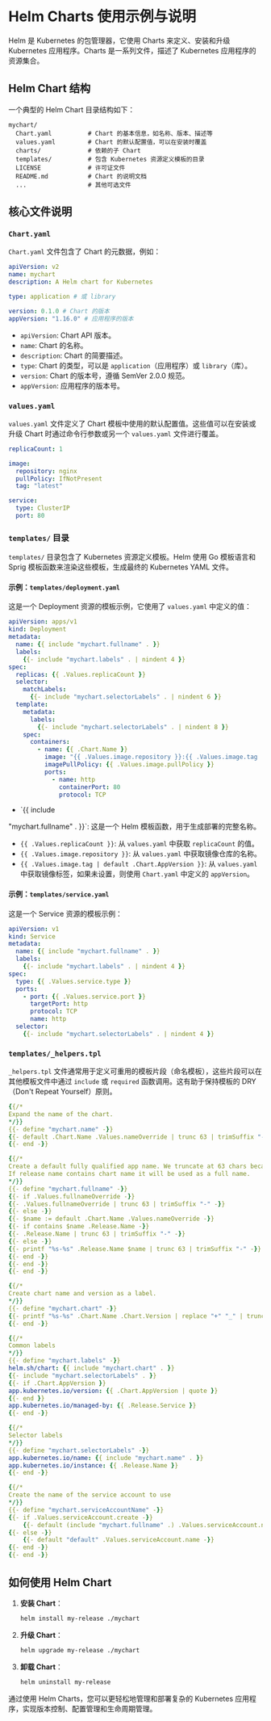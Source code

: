 # Helm Charts 使用示例与说明

Helm 是 Kubernetes 的包管理器，它使用 Charts 来定义、安装和升级 Kubernetes 应用程序。Charts 是一系列文件，描述了 Kubernetes 应用程序的资源集合。

## Helm Chart 结构

一个典型的 Helm Chart 目录结构如下：

```
mychart/
  Chart.yaml          # Chart 的基本信息，如名称、版本、描述等
  values.yaml         # Chart 的默认配置值，可以在安装时覆盖
  charts/             # 依赖的子 Chart
  templates/          # 包含 Kubernetes 资源定义模板的目录
  LICENSE             # 许可证文件
  README.md           # Chart 的说明文档
  ...                 # 其他可选文件
```

## 核心文件说明

### `Chart.yaml`

`Chart.yaml` 文件包含了 Chart 的元数据，例如：

```yaml
apiVersion: v2
name: mychart
description: A Helm chart for Kubernetes

type: application # 或 library

version: 0.1.0 # Chart 的版本
appVersion: "1.16.0" # 应用程序的版本
```

*   `apiVersion`: Chart API 版本。
*   `name`: Chart 的名称。
*   `description`: Chart 的简要描述。
*   `type`: Chart 的类型，可以是 `application`（应用程序）或 `library`（库）。
*   `version`: Chart 的版本号，遵循 SemVer 2.0.0 规范。
*   `appVersion`: 应用程序的版本号。

### `values.yaml`

`values.yaml` 文件定义了 Chart 模板中使用的默认配置值。这些值可以在安装或升级 Chart 时通过命令行参数或另一个 `values.yaml` 文件进行覆盖。

```yaml
replicaCount: 1

image:
  repository: nginx
  pullPolicy: IfNotPresent
  tag: "latest"

service:
  type: ClusterIP
  port: 80
```

### `templates/` 目录

`templates/` 目录包含了 Kubernetes 资源定义模板。Helm 使用 Go 模板语言和 Sprig 模板函数来渲染这些模板，生成最终的 Kubernetes YAML 文件。

#### 示例：`templates/deployment.yaml`

这是一个 Deployment 资源的模板示例，它使用了 `values.yaml` 中定义的值：

```yaml
apiVersion: apps/v1
kind: Deployment
metadata:
  name: {{ include "mychart.fullname" . }}
  labels:
    {{- include "mychart.labels" . | nindent 4 }}
spec:
  replicas: {{ .Values.replicaCount }}
  selector:
    matchLabels:
      {{- include "mychart.selectorLabels" . | nindent 6 }}
  template:
    metadata:
      labels:
        {{- include "mychart.selectorLabels" . | nindent 8 }}
    spec:
      containers:
        - name: {{ .Chart.Name }}
          image: "{{ .Values.image.repository }}:{{ .Values.image.tag | default .Chart.AppVersion }}"
          imagePullPolicy: {{ .Values.image.pullPolicy }}
          ports:
            - name: http
              containerPort: 80
              protocol: TCP
```

*   `{{ include 


"mychart.fullname" . }}`: 这是一个 Helm 模板函数，用于生成部署的完整名称。
*   `{{ .Values.replicaCount }}`: 从 `values.yaml` 中获取 `replicaCount` 的值。
*   `{{ .Values.image.repository }}`: 从 `values.yaml` 中获取镜像仓库的名称。
*   `{{ .Values.image.tag | default .Chart.AppVersion }}`: 从 `values.yaml` 中获取镜像标签，如果未设置，则使用 `Chart.yaml` 中定义的 `appVersion`。

#### 示例：`templates/service.yaml`

这是一个 Service 资源的模板示例：

```yaml
apiVersion: v1
kind: Service
metadata:
  name: {{ include "mychart.fullname" . }}
  labels:
    {{- include "mychart.labels" . | nindent 4 }}
spec:
  type: {{ .Values.service.type }}
  ports:
    - port: {{ .Values.service.port }}
      targetPort: http
      protocol: TCP
      name: http
  selector:
    {{- include "mychart.selectorLabels" . | nindent 4 }}
```

### `templates/_helpers.tpl`

`_helpers.tpl` 文件通常用于定义可重用的模板片段（命名模板），这些片段可以在其他模板文件中通过 `include` 或 `required` 函数调用。这有助于保持模板的 DRY（Don't Repeat Yourself）原则。

```yaml
{{/*
Expand the name of the chart.
*/}}
{{- define "mychart.name" -}}
{{- default .Chart.Name .Values.nameOverride | trunc 63 | trimSuffix "-" -}}
{{- end -}}

{{/*
Create a default fully qualified app name. We truncate at 63 chars because some Kubernetes name fields are limited to this (by the DNS naming spec).
If release name contains chart name it will be used as a full name.
*/}}
{{- define "mychart.fullname" -}}
{{- if .Values.fullnameOverride -}}
{{- .Values.fullnameOverride | trunc 63 | trimSuffix "-" -}}
{{- else -}}
{{- $name := default .Chart.Name .Values.nameOverride -}}
{{- if contains $name .Release.Name -}}
{{- .Release.Name | trunc 63 | trimSuffix "-" -}}
{{- else -}}
{{- printf "%s-%s" .Release.Name $name | trunc 63 | trimSuffix "-" -}}
{{- end -}}
{{- end -}}
{{- end -}}

{{/*
Create chart name and version as a label.
*/}}
{{- define "mychart.chart" -}}
{{- printf "%s-%s" .Chart.Name .Chart.Version | replace "+" "_" | trunc 63 | trimSuffix "-" -}}
{{- end -}}

{{/*
Common labels
*/}}
{{- define "mychart.labels" -}}
helm.sh/chart: {{ include "mychart.chart" . }}
{{- include "mychart.selectorLabels" . }}
{{- if .Chart.AppVersion }}
app.kubernetes.io/version: {{ .Chart.AppVersion | quote }}
{{- end }}
app.kubernetes.io/managed-by: {{ .Release.Service }}
{{- end -}}

{{/*
Selector labels
*/}}
{{- define "mychart.selectorLabels" -}}
app.kubernetes.io/name: {{ include "mychart.name" . }}
app.kubernetes.io/instance: {{ .Release.Name }}
{{- end -}}

{{/*
Create the name of the service account to use
*/}}
{{- define "mychart.serviceAccountName" -}}
{{- if .Values.serviceAccount.create -}}
    {{- default (include "mychart.fullname" .) .Values.serviceAccount.name -}}
{{- else -}}
    {{- default "default" .Values.serviceAccount.name -}}
{{- end -}}
{{- end -}}
```

## 如何使用 Helm Chart

1.  **安装 Chart**：

    ```bash
    helm install my-release ./mychart
    ```

2.  **升级 Chart**：

    ```bash
    helm upgrade my-release ./mychart
    ```

3.  **卸载 Chart**：

    ```bash
    helm uninstall my-release
    ```

通过使用 Helm Charts，您可以更轻松地管理和部署复杂的 Kubernetes 应用程序，实现版本控制、配置管理和生命周期管理。


